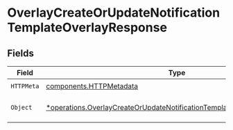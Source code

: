 # OverlayCreateOrUpdateNotificationTemplateOverlayResponse


## Fields

| Field                                                                                                                                                               | Type                                                                                                                                                                | Required                                                                                                                                                            | Description                                                                                                                                                         |
| ------------------------------------------------------------------------------------------------------------------------------------------------------------------- | ------------------------------------------------------------------------------------------------------------------------------------------------------------------- | ------------------------------------------------------------------------------------------------------------------------------------------------------------------- | ------------------------------------------------------------------------------------------------------------------------------------------------------------------- |
| `HTTPMeta`                                                                                                                                                          | [components.HTTPMetadata](../../models/components/httpmetadata.md)                                                                                                  | :heavy_check_mark:                                                                                                                                                  | N/A                                                                                                                                                                 |
| `Object`                                                                                                                                                            | [*operations.OverlayCreateOrUpdateNotificationTemplateOverlayResponseBody](../../models/operations/overlaycreateorupdatenotificationtemplateoverlayresponsebody.md) | :heavy_minus_sign:                                                                                                                                                  | The request has succeeded.                                                                                                                                          |